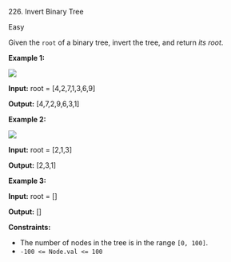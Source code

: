 226\. Invert Binary Tree

Easy

Given the `root` of a binary tree, invert the tree, and return _its root_.

**Example 1:**

![](https://leetcode-in-java.github.io/src/main/java/g0201_0300/s0226_invert_binary_tree/invert1-tree.jpg)

**Input:** root = [4,2,7,1,3,6,9]

**Output:** [4,7,2,9,6,3,1] 

**Example 2:**

![](https://leetcode-in-java.github.io/src/main/java/g0201_0300/s0226_invert_binary_tree/invert2-tree.jpg)

**Input:** root = [2,1,3]

**Output:** [2,3,1] 

**Example 3:**

**Input:** root = []

**Output:** [] 

**Constraints:**

*   The number of nodes in the tree is in the range `[0, 100]`.
*   `-100 <= Node.val <= 100`
